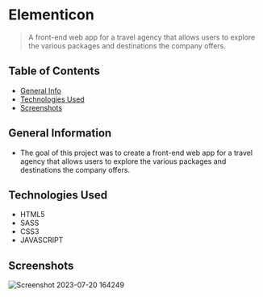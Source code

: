 # Elementicon

> A front-end web app for a travel agency that allows users to explore the various packages and destinations the company offers.

## Table of Contents

- [General Info](#general-information)
- [Technologies Used](#technologies-used)
- [Screenshots](#screenshots)

## General Information

<ul><li>The goal of this project was to create a front-end web app for a travel agency that allows users to explore the various packages and destinations the company offers.</li></ul>

## Technologies Used

<ul>
  <li>HTML5</li>
  <li>SASS</li>
  <li>CSS3</li>
  <li>JAVASCRIPT</li>
 </ul>
 
## Screenshots

![Screenshot 2023-07-20 164249](https://github.com/f3hint0la/xplora/assets/102443135/2966f7e5-489a-4b7b-9e36-5e285f50cfc1)

